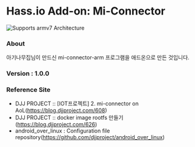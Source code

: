 # Hass.io Add-on: Mi-Connector 

![Supports armv7 Architecture][armv7-shield]

### About
아기나무집님이 만드신 mi-connector-arm 프로그램을 애드온으로 만든 것입니다.

### Version : 1.0.0

### Reference Site
- DJJ PROJECT :: [IOT프로젝트] 2. mi-connector on AoL(https://blog.djjproject.com/608)<br>
- DJJ PROJECT :: docker image rootfs 만들기(https://blog.djjproject.com/626)<br>
- android_over_linux : Configuration file repository(https://github.com/djjproject/android_over_linux)

[forum]: https://cafe.naver.com/koreassistant
[github]: https://github.com/HAKorea/addons
[issue]: https://github.com/zooil/wallpadRS485/issues
[aarch64-shield]: https://img.shields.io/badge/aarch64-yes-green.svg
[amd64-shield]: https://img.shields.io/badge/amd64-yes-green.svg
[armhf-shield]: https://img.shields.io/badge/armhf-yes-green.svg
[armv7-shield]: https://img.shields.io/badge/armv7-yes-green.svg
[i386-shield]: https://img.shields.io/badge/i386-yes-green.svg
